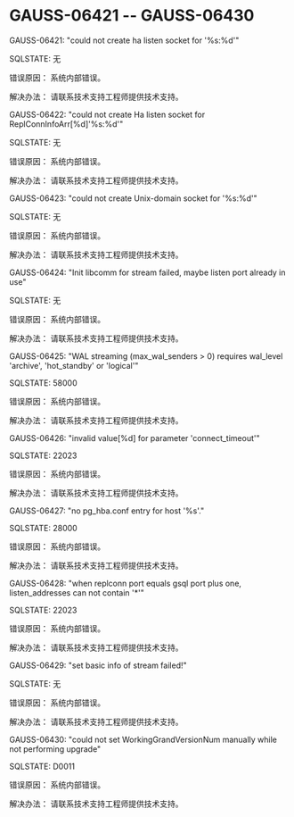 # GAUSS-06421 -- GAUSS-06430<a name="ZH-CN_TOPIC_0302073265"></a>

GAUSS-06421: "could not create ha listen socket for '%s:%d'"

SQLSTATE: 无

错误原因： 系统内部错误。

解决办法： 请联系技术支持工程师提供技术支持。

GAUSS-06422: "could not create Ha listen socket for ReplConnInfoArr\[%d\]'%s:%d'"

SQLSTATE: 无

错误原因： 系统内部错误。

解决办法： 请联系技术支持工程师提供技术支持。

GAUSS-06423: "could not create Unix-domain socket for '%s:%d'"

SQLSTATE: 无

错误原因： 系统内部错误。

解决办法： 请联系技术支持工程师提供技术支持。

GAUSS-06424: "Init libcomm for stream failed, maybe listen port already in use"

SQLSTATE: 无

错误原因： 系统内部错误。

解决办法： 请联系技术支持工程师提供技术支持。

GAUSS-06425: "WAL streaming \(max\_wal\_senders \> 0\) requires wal\_level 'archive', 'hot\_standby' or 'logical'"

SQLSTATE: 58000

错误原因： 系统内部错误。

解决办法： 请联系技术支持工程师提供技术支持。

GAUSS-06426: "invalid value\[%d\] for parameter 'connect\_timeout'"

SQLSTATE: 22023

错误原因： 系统内部错误。

解决办法： 请联系技术支持工程师提供技术支持。

GAUSS-06427: "no pg\_hba.conf entry for host '%s'."

SQLSTATE: 28000

错误原因： 系统内部错误。

解决办法： 请联系技术支持工程师提供技术支持。

GAUSS-06428: "when replconn port equals gsql port plus one, listen\_addresses can not contain '\*'"

SQLSTATE: 22023

错误原因： 系统内部错误。

解决办法： 请联系技术支持工程师提供技术支持。

GAUSS-06429: "set basic info of stream failed!"

SQLSTATE: 无

错误原因： 系统内部错误。

解决办法： 请联系技术支持工程师提供技术支持。

GAUSS-06430: "could not set WorkingGrandVersionNum manually while not performing upgrade"

SQLSTATE: D0011

错误原因： 系统内部错误。

解决办法： 请联系技术支持工程师提供技术支持。

